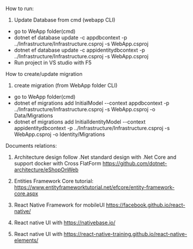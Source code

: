How to run:
1. Update Database from cmd (webapp CLI)
- go to WeApp folder(cmd)
- dotnet ef database update -c appdbcontext -p ../Infrastructure/Infrastructure.csproj -s WebApp.csproj
- dotnet ef database update -c appidentitydbcontext -p ../Infrastructure/Infrastructure.csproj -s WebApp.csproj
- Run project in VS studio with F5

How to create/update migration
1. create migration (from WebApp folder CLI)
- go to WeApp folder(cmd)
- dotnet ef migrations add InitialModel --context appdbcontext -p ../Infrastructure/Infrastructure.csproj -s WebApp.csproj -o Data/Migrations
- dotnet ef migrations add InitialIdentityModel --context appidentitydbcontext -p ../Infrastructure/Infrastructure.csproj -s WebApp.csproj -o Identity/Migrations

Documents relations:
1. Architecture design follow .Net standard design with .Net Core and support docker with Cross FlatForm
  https://github.com/dotnet-architecture/eShopOnWeb
  
2. Entities Framework Core tutorial:
  https://www.entityframeworktutorial.net/efcore/entity-framework-core.aspx
  
3. React Native Framework for mobileUI
  https://facebook.github.io/react-native/
  
4. React native UI with https://nativebase.io/

5. React native UI with https://react-native-training.github.io/react-native-elements/
